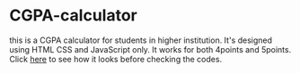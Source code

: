 # CGPA-calculator
this is a CGPA calculator for students in higher institution.
It's designed using HTML CSS and JavaScript only. It works for both 4points and 5points. 
Click [here](https://maxwizardth.github.io/CGPA-calculator) to see how it looks before checking the codes.
